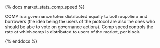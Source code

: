 {% docs market_stats_comp_speed %}

COMP is a governance token distributed equally to both suppliers and borrowers (the idea being the users of the protocol are also the ones who should be able to vote on governance actions). Comp speed controls the rate at which comp is distributed to users of the market, per block.

{% enddocs %}